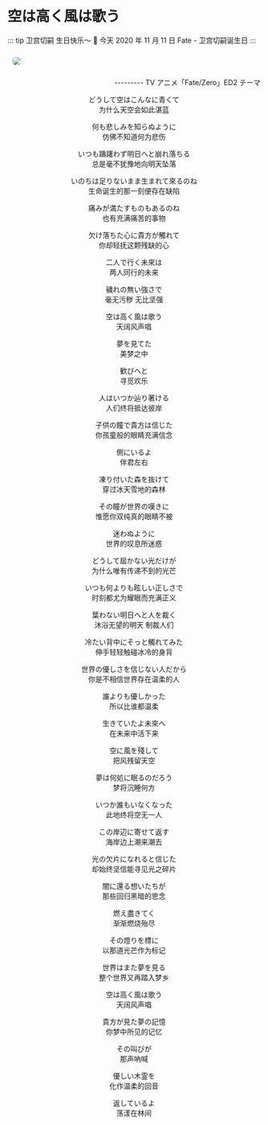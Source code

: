 # 空は高く風は歌う

<!-- prettier-ignore-start -->
::: tip
  卫宫切嗣 生日快乐～ 🎉 今天 2020 年 11 月 11 日 Fate - 卫宫切嗣诞生日 
:::
<!-- prettier-ignore-end -->

<img src="https://cdn.jsdelivr.net/gh/zhixiangyao/CDN/images/anime/fate-zero/5F5FD193-354B-4C61-A55A-92784589300F_1_105_c.jpeg" style="margin: 10px; border-radius: 5px;" />

<p align="right"> --------- TV アニメ「Fate/Zero」ED2 テーマ</p>

<!-- more -->

<center>どうして空はこんなに青くて</center>
<center>为什么天空会如此湛蓝</center>
<p></p>
<center>何も悲しみを知らぬように</center>
<center>仿佛不知道何为悲伤</center>
<p></p>
<center>いつも躊躇わず明日へと崩れ落ちる</center>
<center>总是毫不犹豫地向明天坠落</center>
<p></p>
<center>いのちは足りないまま生まれて來るのね</center>
<center>生命诞生的那一刻便存在缺陷</center>
<p></p>
<center>痛みが満たすものもあるのね</center>
<center>也有充满痛苦的事物</center>
<p></p>
<center>欠け落ちた心に貴方が觸れて</center>
<center>你却轻抚这颗残缺的心</center>
<p></p>
<center>二人で行く未來は</center>
<center>两人同行的未来</center>
<p></p>
<center>穢れの無い強さで</center>
<center>毫无污秽 无比坚强</center>
<p></p>
<center>空は高く風は歌う</center>
<center>天阔风声唱</center>
<p></p>
<center>夢を見てた</center>
<center>美梦之中</center>
<p></p>
<center>歓びへと</center>
<center>寻觅欢乐</center>
<p></p>
<center>人はいつか辿り著ける</center>
<center>人们终将抵达彼岸</center>
<p></p>
<center>子供の瞳で貴方は信じた</center>
<center>你孩童般的眼睛充满信念</center>
<p></p>
<center>側にいるよ</center>
<center>伴君左右</center>
<p></p>
<center>凍り付いた森を抜けて</center>
<center>穿过冰天雪地的森林</center>
<p></p>
<center>その瞳が世界の嘆きに</center>
<center>惟愿你双纯真的眼睛不被</center>
<p></p>
<center>迷わぬように</center>
<center>世界的叹息所迷惑</center>
<p></p>
<center>どうして屆かない光だけが</center>
<center>为什么唯有传递不到的光芒</center>
<p></p>
<center>いつも何よりも眩しい正しさで</center>
<center>时刻都尤为耀眼而充满正义</center>
<p></p>
<center>葉わない明日へと人を裁く</center>
<center>沐浴无望的明天 制裁人们</center>
<p></p>
<center>冷たい背中にそっと觸れてみた</center>
<center>伸手轻轻触碰冰冷的身背</center>
<p></p>
<center>世界の優しさを信じない人だから</center>
<center>你是不相信世界存在温柔的人</center>
<p></p>
<center>誰よりも優しかった</center>
<center>所以比谁都温柔</center>
<p></p>
<center>生きていたよ未來へ</center>
<center>在未来中活下来</center>
<p></p>
<center>空に風を殘して</center>
<center>把风残留天空</center>
<p></p>
<center>夢は何処に眠るのだろう</center>
<center>梦将沉睡何方</center>
<p></p>
<center>いつか誰もいなくなった</center>
<center>此地终将空无一人</center>
<p></p>
<center>この岸辺に寄せて返す</center>
<center>海岸边上潮来潮去</center>
<p></p>
<center>光の欠片になれると信じた</center>
<center>却始终坚信能寻见光之碎片</center>
<p></p>
<center>闇に還る想いたちが</center>
<center>那些回归黑暗的思念</center>
<p></p>
<center>燃え盡きてく</center>
<center>渐渐燃烧殆尽</center>
<p></p>
<center>その燈りを標に</center>
<center>以那道光芒作为标记</center>
<p></p>
<center>世界はまた夢を見る</center>
<center>整个世界又再踏入梦乡</center>
<p></p>
<center>空は高く風は歌う</center>
<center>天阔风声唱</center>
<p></p>
<center>貴方が見た夢の記憶</center>
<center>你梦中所见的记忆</center>
<p></p>
<center>その叫びが</center>
<center>那声吶喊</center>
<p></p>
<center>優しい木霊を</center>
<center>化作温柔的回音</center>
<p></p>
<center>返しているよ</center>
<center>荡漾在林间</center>
